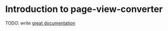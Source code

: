 # Introduction to page-view-converter

TODO: write [great documentation](http://jacobian.org/writing/what-to-write/)
